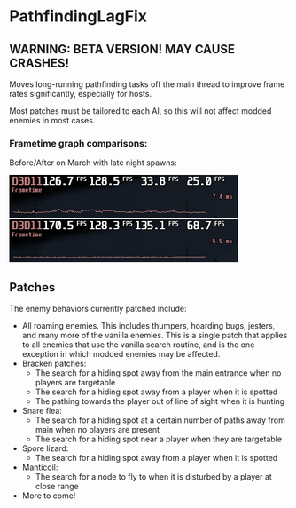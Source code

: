 # PathfindingLagFix

## WARNING: BETA VERSION! MAY CAUSE CRASHES!

Moves long-running pathfinding tasks off the main thread to improve frame rates significantly, especially for hosts.

Most patches must be tailored to each AI, so this will not affect modded enemies in most cases.

### Frametime graph comparisons:
Before/After on March with late night spawns:

![Before](https://raw.githubusercontent.com/Zaggy1024/LC_PathfindingLagFix/refs/heads/master/Media/march_night_before.png) ![After](https://raw.githubusercontent.com/Zaggy1024/LC_PathfindingLagFix/refs/heads/master/Media/march_night_after.png)

## Patches
The enemy behaviors currently patched include:
- All roaming enemies. This includes thumpers, hoarding bugs, jesters, and many more of the vanilla enemies. This is a single patch that applies to all enemies that use the vanilla search routine, and is the one exception in which modded enemies may be affected.
- Bracken patches:
    - The search for a hiding spot away from the main entrance when no players are targetable
    - The search for a hiding spot away from a player when it is spotted
    - The pathing towards the player out of line of sight when it is hunting
- Snare flea:
    - The search for a hiding spot at a certain number of paths away from main when no players are present
    - The search for a hiding spot near a player when they are targetable
- Spore lizard:
    - The search for a hiding spot away from a player when it is spotted
- Manticoil:
    - The search for a node to fly to when it is disturbed by a player at close range
- More to come!
